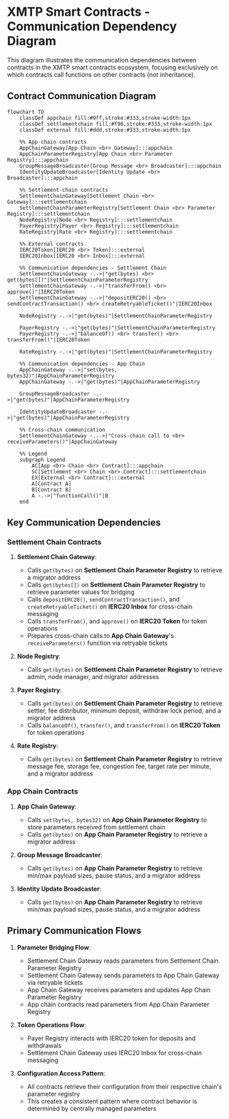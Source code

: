 # XMTP Smart Contracts - Communication Dependency Diagram

This diagram illustrates the communication dependencies between contracts in the XMTP smart contracts ecosystem, focusing exclusively on which contracts call functions on other contracts (not inheritance).

## Contract Communication Diagram

```mermaid
flowchart TD
    classDef appchain fill:#9ff,stroke:#333,stroke-width:1px
    classDef settlementchain fill:#f96,stroke:#333,stroke-width:1px
    classDef external fill:#ddd,stroke:#333,stroke-width:1px

    %% App-chain contracts
    AppChainGateway[App Chain <br> Gateway]:::appchain
    AppChainParameterRegistry[App Chain <br> Parameter Registry]:::appchain
    GroupMessageBroadcaster[Group Message <br> Broadcaster]:::appchain
    IdentityUpdateBroadcaster[Identity Update <br> Broadcaster]:::appchain

    %% Settlement-chain contracts
    SettlementChainGateway[Settlement Chain <br> Gateway]:::settlementchain
    SettlementChainParameterRegistry[Settlement Chain <br> Parameter Registry]:::settlementchain
    NodeRegistry[Node <br> Registry]:::settlementchain
    PayerRegistry[Payer <br> Registry]:::settlementchain
    RateRegistry[Rate <br> Registry]:::settlementchain

    %% External contracts
    IERC20Token[IERC20 <br> Token]:::external
    IERC20Inbox[IERC20 <br> Inbox]:::external

    %% Communication dependencies - Settlement Chain
    SettlementChainGateway -.->|"get(bytes) <br> get(bytes[])"|SettlementChainParameterRegistry
    SettlementChainGateway -.->|"transferFrom() <br> approve()"|IERC20Token
    SettlementChainGateway -.->|"depositERC20() <br> sendContractTransaction() <br> createRetryableTicket()"|IERC20Inbox

    NodeRegistry -.->|"get(bytes)"|SettlementChainParameterRegistry

    PayerRegistry -.->|"get(bytes)"|SettlementChainParameterRegistry
    PayerRegistry -.->|"balanceOf() <br> transfer() <br> transferFrom()"|IERC20Token

    RateRegistry -.->|"get(bytes)"|SettlementChainParameterRegistry

    %% Communication dependencies - App Chain
    AppChainGateway -.->|"set(bytes, bytes32)"|AppChainParameterRegistry
    AppChainGateway -.->|"get(bytes)"|AppChainParameterRegistry

    GroupMessageBroadcaster -.->|"get(bytes)"|AppChainParameterRegistry

    IdentityUpdateBroadcaster -.->|"get(bytes)"|AppChainParameterRegistry

    %% Cross-chain communication
    SettlementChainGateway -..->|"Cross-chain call to <br> receiveParameters()"|AppChainGateway

    %% Legend
    subgraph Legend
        AC[App <br> Chain <br> Contract]:::appchain
        SC[Settlement <br> Chain <br> Contract]:::settlementchain
        EX[External <br> Contract]:::external
        A[Contract A]
        B[Contract B]
        A -.->|"functionCall()"|B
    end
```

## Key Communication Dependencies

### Settlement Chain Contracts

1. **Settlement Chain Gateway**:

    - Calls `get(bytes)` on **Settlement Chain Parameter Registry** to retrieve a migrator address
    - Calls `get(bytes[])` on **Settlement Chain Parameter Registry** to retrieve parameter values for bridging
    - Calls `depositERC20()`, `sendContractTransaction()`, and `createRetryableTicket()` on **IERC20 Inbox** for cross-chain messaging
    - Calls `transferFrom()`, and `approve()` on **IERC20 Token** for token operations
    - Prepares cross-chain calls to **App Chain Gateway**'s `receiveParameters()` function via retryable tickets

2. **Node Registry**:

    - Calls `get(bytes)` on **Settlement Chain Parameter Registry** to retrieve admin, node manager, and migrator addresses

3. **Payer Registry**:

    - Calls `get(bytes)` on **Settlement Chain Parameter Registry** to retrieve settler, fee distributor, minimum deposit, withdraw lock period, and a migrator address
    - Calls `balanceOf()`, `transfer()`, and `transferFrom()` on **IERC20 Token** for token operations

4. **Rate Registry**:

    - Calls `get(bytes)` on **Settlement Chain Parameter Registry** to retrieve message fee, storage fee, congestion fee, target rate per minute, and a migrator address

### App Chain Contracts

1. **App Chain Gateway**:

    - Calls `set(bytes, bytes32)` on **App Chain Parameter Registry** to store parameters received from settlement chain
    - Calls `get(bytes)` on **App Chain Parameter Registry** to retrieve a migrator address

2. **Group Message Broadcaster**:

    - Calls `get(bytes)` on **App Chain Parameter Registry** to retrieve min/max payload sizes, pause status, and a migrator address

3. **Identity Update Broadcaster**:

    - Calls `get(bytes)` on **App Chain Parameter Registry** to retrieve min/max payload sizes, pause status, and a migrator address

## Primary Communication Flows

1. **Parameter Bridging Flow**:

    - Settlement Chain Gateway reads parameters from Settlement Chain Parameter Registry
    - Settlement Chain Gateway sends parameters to App Chain Gateway via retryable tickets
    - App Chain Gateway receives parameters and updates App Chain Parameter Registry
    - App chain contracts read parameters from App Chain Parameter Registry

2. **Token Operations Flow**:

    - Payer Registry interacts with IERC20 token for deposits and withdrawals
    - Settlement Chain Gateway uses IERC20 Inbox for cross-chain messaging

3. **Configuration Access Pattern**:
    - All contracts retrieve their configuration from their respective chain's parameter registry
    - This creates a consistent pattern where contract behavior is determined by centrally managed parameters
